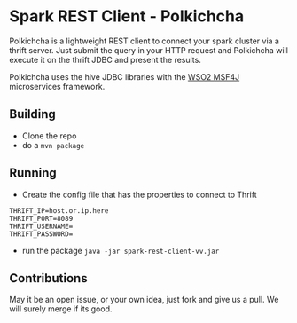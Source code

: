 # Spark REST Client - Polkichcha

Polkichcha is a lightweight REST client to connect your spark cluster via a thrift server. Just submit the query in your HTTP request and Polkichcha will execute it on the thrift JDBC and present the results.

Polkichcha uses the hive JDBC libraries with the [WSO2 MSF4J](https://github.com/wso2/msf4j) microservices framework.
## Building

  - Clone the repo
  - do a ```mvn package```

## Running
  - Create the config file that has the properties to connect to Thrift
```
THRIFT_IP=host.or.ip.here
THRIFT_PORT=8089
THRIFT_USERNAME=
THRIFT_PASSWORD=
```
  - run the package ```java -jar spark-rest-client-vv.jar```

## Contributions
May it be an open issue, or your own idea, just fork and give us a pull. We will surely merge if its good.

